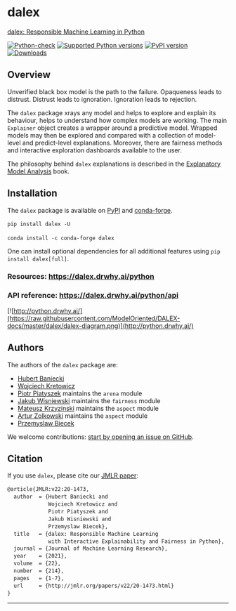 # dalex

[dalex: Responsible Machine Learning in Python](http://dalex.drwhy.ai/python)

[![Python-check](https://github.com/ModelOriented/DALEX/workflows/Python-check/badge.svg)](https://github.com/ModelOriented/DALEX/actions?query=workflow%3APython-check)
[![Supported Python
versions](https://img.shields.io/pypi/pyversions/dalex.svg)](https://pypi.org/project/dalex/)
[![PyPI version](https://badge.fury.io/py/dalex.svg)](https://badge.fury.io/py/dalex)
[![Downloads](https://pepy.tech/badge/dalex)](https://pepy.tech/project/dalex)

## Overview

Unverified black box model is the path to the failure. Opaqueness leads to distrust. Distrust leads to ignoration. Ignoration leads to rejection.

The `dalex` package xrays any model and helps to explore and explain its behaviour, helps to understand how complex models are working.
The main `Explainer` object creates a wrapper around a predictive model. Wrapped models may then be explored and compared with a collection of model-level and predict-level explanations. Moreover, there are fairness methods and interactive exploration dashboards available to the user.

The philosophy behind `dalex` explanations is described in the [Explanatory Model Analysis](https://pbiecek.github.io/ema/) book.

## Installation

The `dalex` package is available on [PyPI](https://pypi.org/project/dalex/) and [conda-forge](https://anaconda.org/conda-forge/dalex).

```console
pip install dalex -U

conda install -c conda-forge dalex
```

One can install optional dependencies for all additional features using `pip install dalex[full]`.

### Resources: https://dalex.drwhy.ai/python

### API reference: https://dalex.drwhy.ai/python/api

[![http://python.drwhy.ai/](https://raw.githubusercontent.com/ModelOriented/DALEX-docs/master/dalex/dalex-diagram.png)](http://python.drwhy.ai/)

## Authors

The authors of the `dalex` package are:

* [Hubert Baniecki](https://github.com/hbaniecki)
* [Wojciech Kretowicz](https://github.com/wojciechkretowicz)
* [Piotr Piatyszek](https://github.com/piotrpiatyszek) maintains the `arena` module
* [Jakub Wisniewski](https://github.com/jakwisn) maintains the `fairness` module
* [Mateusz Krzyzinski](https://github.com/krzyzinskim) maintains the `aspect` module
* [Artur Zolkowski](https://github.com/arturzolkowski) maintains the `aspect` module
* [Przemyslaw Biecek](https://github.com/pbiecek)

We welcome contributions: [start by opening an issue on GitHub](https://github.com/ModelOriented/DALEX/issues/new).

## Citation

If you use `dalex`, please cite our [JMLR paper](https://www.jmlr.org/papers/v22/20-1473):

```html
@article{JMLR:v22:20-1473,
  author  = {Hubert Baniecki and
             Wojciech Kretowicz and
             Piotr Piatyszek and 
             Jakub Wisniewski and 
             Przemyslaw Biecek},
  title   = {dalex: Responsible Machine Learning 
             with Interactive Explainability and Fairness in Python},
  journal = {Journal of Machine Learning Research},
  year    = {2021},
  volume  = {22},
  number  = {214},
  pages   = {1-7},
  url     = {http://jmlr.org/papers/v22/20-1473.html}
}
```

-------------------------------------------
